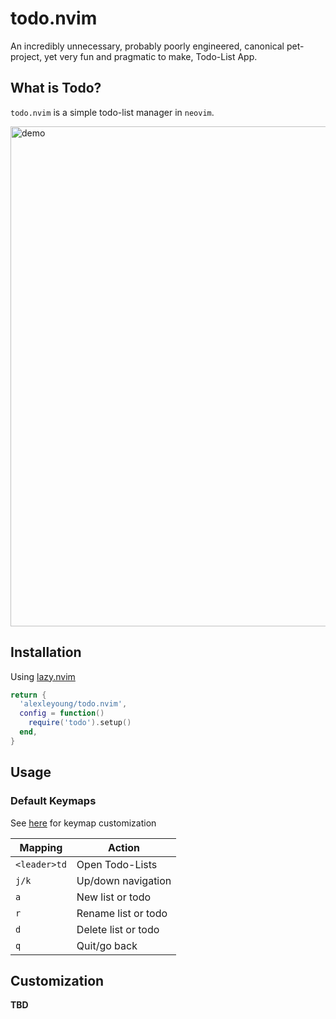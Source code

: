 # todo.nvim

An incredibly unnecessary, probably poorly engineered, canonical pet-project, yet very fun and pragmatic to make, Todo-List App.

## What is Todo?

`todo.nvim` is a simple todo-list manager in `neovim`.

<img src="https://media0.giphy.com/media/v1.Y2lkPTc5MGI3NjExMGpyaGN4MXAwcXVta2NuM2p5dzYwaGFsbmpqNDNkeXNxejVpZTBhdiZlcD12MV9pbnRlcm5hbF9naWZfYnlfaWQmY3Q9Zw/wUjCsorVekwD2ooSgj/giphy.gif" alt="demo" width="800"/> 

## Installation

Using [lazy.nvim](https://github.com/folke/lazy.nvim)

```lua
return {
  'alexleyoung/todo.nvim',
  config = function()
    require('todo').setup()
  end,
}
```

## Usage

### Default Keymaps

See [here](#Customization) for keymap customization

| Mapping | Action |
| --- | --- |
| `<leader>td` | Open Todo-Lists |
| `j/k` | Up/down navigation |
| `a` | New list or todo |
| `r` | Rename list or todo |
| `d` | Delete list or todo |
| `q` | Quit/go back |

## Customization

**TBD**

